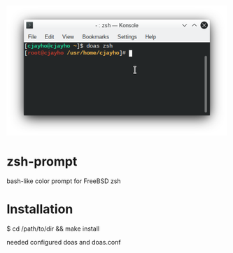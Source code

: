 ![screenshot](/screenshot.png?raw=true)

# zsh-prompt
bash-like color prompt for FreeBSD zsh

# Installation

$ cd /path/to/dir && make install

needed configured doas and doas.conf
